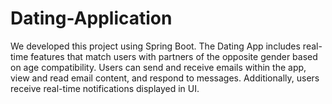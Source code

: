 # Dating-Application
We developed this project using Spring Boot. The Dating App includes real-time features that match users with partners of the opposite gender based on age compatibility. Users can send and receive emails within the app, view and read email content, and respond to messages. Additionally, users receive real-time notifications displayed in UI.
